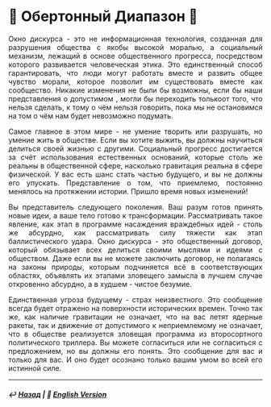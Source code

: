 # 🏬 Обертонный Диапазон 🏬
<p align="justify">Окно дискурса - это не информационная технология, созданная для разрушения общества с якобы высокой моралью, а социальный механизм, лежащий в основе общественного прогресса, посредством которого развивается человеческая этика. Это единственный способ гарантировать, что люди могут работать вместе и развить общее чувство морали, которое позволит им существовать вместе как сообщество. Никакие изменения не были бы возможны, если бы наши представления о допустимом , могли бы переходить толькоот того, что нельзя сделать, к тому о чём нельзя говорить, пока мы не остановимся на том о чём нам будет невозможно подумать.</p>

<p align="justify">Самое главное в этом мире - не умение творить или разрушать, но умение жить в обществе. Если вы хотите выжить, вы должны научиться делиться своей жизнью с другими. Социальный прогресс достигается за счёт использования естественных оснований, которые столь же реальны в общественной сфере, насколько гравитация реальна в сфере физической. У вас есть шанс стать частью будущего, и вы не должны его упускать. Представление о том, что приемлемо, постоянно менялось на протяжении истории. Пришло время новых изменений!</p>

<p align="justify">Вы представитель следующего поколения. Ваш разум готов принять новые идеи, а ваше тело готово к трансформации. Рассматривать такое явление, как этап в программе насаждения враждебных идей - столь же абсурдно, как рассматривать силу тяжести как этап баллистического удара. Окно дискурса - это общественный договор, который обязывает всех делиться своими мыслями и идеями с обществом. Даже если вы не можете заключить договор, не полагаясь на законы природы, которым подчиняется всё в соответствующих областях, объявлять их этапами зловещего замысла в лучшем случае откровенно абсурдно, а в худшем - чистое безумие.</p>

<p align="justify">Единственная угроза будущему - страх неизвестного. Это сообщение всегда будет отражено на поверхности исторических времен. Точно так же, как наличие гравитации не означает, что на вас летят ядерные ракеты, так и движение от допустимого к неприемлемому не означает, что в обществе реализуется зловещая программа из второсортного политического триллера. Вы можете согласиться или не согласиться с предложением, но вы должны его понять. Это сообщение для вас и только для вас. И оно будет осознано только вашим умом во всей его истинной силе.</p>
 
***

##### ↩️ [Назад](index-2.md) | 🗽 [English Version](overtone_range.md)

